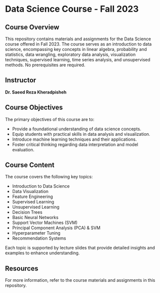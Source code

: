 # Data Science Course - Fall 2023

## Course Overview
This repository contains materials and assignments for the Data Science course offered in Fall 2023. The course serves as an introduction to data science, encompassing key concepts in linear algebra, probability and statistics, data wrangling, exploratory data analysis, visualization techniques, supervised learning, time series analysis, and unsupervised methods. No prerequisites are required.

## Instructor
**Dr. Saeed Reza Kheradpisheh**

## Course Objectives
The primary objectives of this course are to:
- Provide a foundational understanding of data science concepts.
- Equip students with practical skills in data analysis and visualization.
- Introduce machine learning techniques and their applications.
- Foster critical thinking regarding data interpretation and model evaluation.

## Course Content
The course covers the following key topics:
- Introduction to Data Science
- Data Visualization
- Feature Engineering
- Supervised Learning
- Unsupervised Learning
- Decision Trees
- Basic Neural Networks
- Support Vector Machines (SVM)
- Principal Component Analysis (PCA) & SVM
- Hyperparameter Tuning
- Recommendation Systems

Each topic is supported by lecture slides that provide detailed insights and examples to enhance understanding.

## Resources
For more information, refer to the course materials and assignments in this repository.
